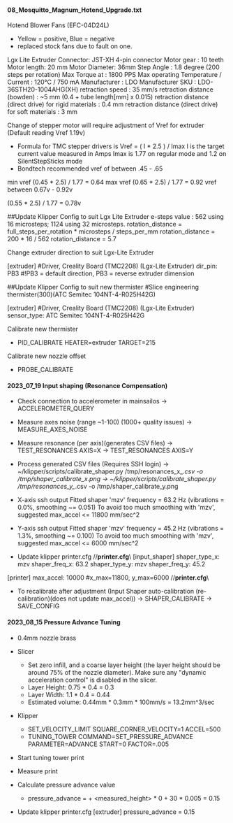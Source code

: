 #### 08_Mosquitto_Magnum_Hotend_Upgrade.txt

Hotend Blower Fans (EFC-04D24L) 
  - Yellow = positive, Blue = negative
  - replaced stock fans due to fault on one.

Lgx Lite Extruder
Connector: JST-XH 4-pin connector
Motor gear : 10 teeth
Motor length: 20 mm
Motor Diameter: 36mm
Step Angle : 1.8 degree (200 steps per rotation)
Max Torque at : 1800 PPS
Max operating Temperature / Current : 120℃ / 750 mA
Manufacturer : LDO
Manufacturer SKU : LDO-36STH20-1004AHG(XH)
retraction speed : 35 mm/s
retraction distance (bowden) : ~5 mm (0.4 + tube length[mm] x 0.015)
retraction distance (direct drive) for rigid materials : 0.4 mm
retraction distance (direct drive) for soft materials : 3 mm


Change of stepper motor will require adjustment of Vref for extruder (Default reading Vref 1.19v)
- Formula for TMC stepper drivers is Vref = ( I * 2.5 ) / Imax
  I is the target current value measured in Amps 
  Imax is 1.77 on regular mode and 1.2 on SilentStepSticks mode
- Bondtech recommended vref of between .45 - .65

min vref (0.45 * 2.5) / 1.77 = 0.64
max vref (0.65 * 2.5) / 1.77 = 0.92
vref between 0.67v - 0.92v

(0.55 * 2.5) / 1.77 = 0.78v

##Update Klipper Config to suit Lgx Lite Extruder
e-steps value : 562 using 16 microsteps; 1124 using 32 microsteps. 
rotation_distance = full_steps_per_rotation * microsteps / steps_per_mm
rotation_distance = 200 * 16 / 562
rotation_distance = 5.7

Change extruder direction to suit Lgx-Lite Extruder

[extruder] #Driver, Creality Board (TMC2208) (Lgx-Lite Extruder)
dir_pin: PB3  #!PB3 = default direction, PB3 = reverse extruder dimension


##Update Klipper Config to suit new thermister #Slice engineering thermister(300)(ATC Semitec 104NT-4-R025H42G)

[extruder] #Driver, Creality Board (TMC2208) (Lgx-Lite Extruder)
sensor_type: ATC Semitec 104NT-4-R025H42G

Calibrate new thermister
- PID_CALIBRATE HEATER=extruder TARGET=215

Calibrate new nozzle offset
- PROBE_CALIBRATE


#### 2023_07_19 Input shaping (Resonance Compensation)
- Check connection to accelerometer in mainsailos
  -> ACCELEROMETER_QUERY
- Measure axes noise (range ~1-100) (1000+ quality issues)
  -> MEASURE_AXES_NOISE

- Measure resonance (per axis)(generates CSV files)
  -> TEST_RESONANCES AXIS=X
  -> TEST_RESONANCES AXIS=Y

- Process generated CSV files (Requires SSH login)
  -> ~/klipper/scripts/calibrate_shaper.py /tmp/resonances_x_*.csv -o /tmp/shaper_calibrate_x.png
  -> ~/klipper/scripts/calibrate_shaper.py /tmp/resonances_y_*.csv -o /tmp/shaper_calibrate_y.png

- X-axis ssh output
Fitted shaper 'mzv' frequency = 63.2 Hz (vibrations = 0.0%, smoothing ~= 0.051)
To avoid too much smoothing with 'mzv', suggested max_accel <= 11800 mm/sec^2

- Y-axis ssh output
Fitted shaper 'mzv' frequency = 45.2 Hz (vibrations = 1.3%, smoothing ~= 0.100)
To avoid too much smoothing with 'mzv', suggested max_accel <= 6000 mm/sec^2

- Update klipper printer.cfg
//**printer.cfg**\\
[input_shaper]
shaper_type_x: mzv
shaper_freq_x: 63.2
shaper_type_y: mzv
shaper_freq_y: 45.2

[printer]
max_accel: 10000           #x_max=11800, y_max=6000
//**printer.cfg**\\

- To recalibrate after adjustment (Input Shaper auto-calibration (re-calibration)(does not update max_accel))
  -> SHAPER_CALIBRATE
  -> SAVE_CONFIG


#### 2023_08_15 Pressure Advance Tuning
  - 0.4mm nozzle brass

- Slicer 
  - Set zero infill, and a coarse layer height (the layer height should be around 75% of the nozzle diameter). Make sure any "dynamic acceleration control" is disabled in the slicer.
  - Layer Height: 0.75 * 0.4 = 0.3
  - Layer Width: 1.1 * 0.4 = 0.44
  - Estimated volume: 0.44mm * 0.3mm * 100mm/s = 13.2mm^3/sec

- Klipper
  - SET_VELOCITY_LIMIT SQUARE_CORNER_VELOCITY=1 ACCEL=500
  - TUNING_TOWER COMMAND=SET_PRESSURE_ADVANCE PARAMETER=ADVANCE START=0 FACTOR=.005
- Start tuning tower print

- Measure print
- Calculate pressure advance value
  - pressure_advance = <start> + <measured_height> * <factor>
  0 + 30 * 0.005 = 0.15

- Update klipper printer.cfg
[extruder]
pressure_advance = 0.15


